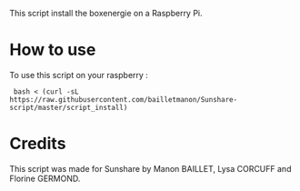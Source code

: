 This script install the boxenergie on a Raspberry Pi.

How to use
=================

To use this script on your raspberry :

` bash < (curl -sL https://raw.githubusercontent.com/bailletmanon/Sunshare-script/master/script_install)`

Credits
=================
This script was made for Sunshare by Manon BAILLET, Lysa CORCUFF and Florine GERMOND.
